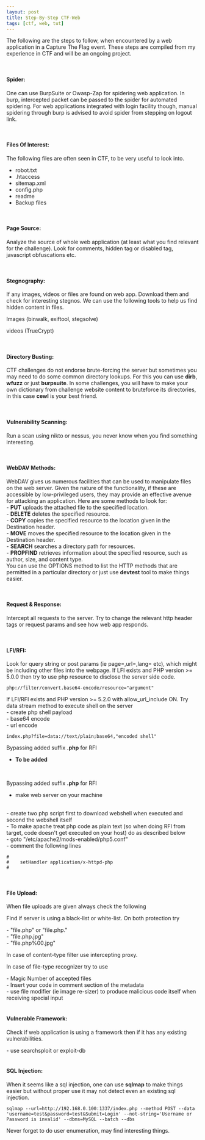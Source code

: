 ```yaml
---
layout: post
title: Step-By-Step CTF-Web  
tags: [ctf, web, tut]
---
```



<p>The following are the steps to follow, when encountered by a web application in a Capture The Flag event. These steps are compiled from my experience in CTF and will be an ongoing project.</p>
<br/>
<h4><b>Spider:</b></h4>
<p>One can use BurpSuite or Owasp-Zap for spidering web application. In burp, intercepted packet can be passed to the spider for automated spidering. For web applications integrated with login facility though, manual spidering through burp is advised to avoid spider from stepping on logout link.</p>
<br/>
<h4><b>Files Of Interest:</b></h4>
<p>The following files are often seen in CTF, to be very useful to look into.</p>
<ul>
<li>robot.txt</li>
<li>.htaccess</li>
<li>sitemap.xml</li>
<li>config.php</li>
<li>readme</li>
<li>Backup files</li>
</ul>
<br/>
<h4><b>Page Source:</b></h4>
<p>Analyze the source of whole web application (at least what you find relevant for the challenge). Look for comments, hidden tag or disabled tag, javascript obfuscations etc.</p>
<br/>
<h4><b>Stegnography:</b></h4>
<p>If any images, videos or files are found on web app. Download them and check for interesting stegnos. We can use the following tools to help us find hidden content in files.</p>
<p>Images (binwalk, exiftool, stegsolve)</p>
<p>videos (TrueCrypt)</p>
<br/>
<h4><b>Directory Busting:</b></h4>
<p>CTF challenges do not endorse brute-forcing the server but sometimes you may need to do some common directory lookups. For this you can use <b>dirb</b>, <b>wfuzz</b> or just <b>burpsuite</b>. In some challenges, you will have to make your own dictionary from challenge website content to bruteforce its directories, in this case <b>cewl</b> is your best friend.</p>
<br/>
<h4><b>Vulnerability Scanning:</b></h4>
<p>Run a scan using nikto or nessus, you never know when you find something interesting.</p>
<br/>
<h4><b>WebDAV Methods:</b></h4>
<p>WebDAV gives us numerous facilities that can be used to manipulate files on the web server. Given the nature of the functionality, if these are accessible by low-privileged users, they may provide an effective avenue for attacking an
application. Here are some methods to look for:
<br/>
- <b>PUT</b> uploads the attached file to the specified location.
<br/>
- <b>DELETE</b> deletes the specified resource.
<br/>
- <b>COPY</b> copies the specified resource to the location given in the Destination header.
<br/>
- <b>MOVE</b> moves the specified resource to the location given in the Destination header.
<br/>
- <b>SEARCH</b> searches a directory path for resources.
<br/>
- <b>PROPFIND</b> retrieves information about the specified resource, such as author, size, and content type.
<br/>
You can use the OPTIONS method to list the HTTP methods that are permitted in a particular directory or just use <b>devtest</b> tool to make things easier.</p>
<br/>
<h4><b>Request & Response:</b></h4>
<p>Intercept all requests to the server. Try to change the relevant http header tags or request params and see how web app responds.</p>
<br/>
<h4><b>LFI/RFI:</b></h4>
<p>Look for query string or post params (ie page=,url=,lang= etc), which might be including other files into the webpage.
If LFI exists and PHP version >= 5.0.0 then try to use php resource to disclose the server side code.</p>
<pre><code>php://filter/convert.base64-encode/resource="argument"
</code></pre>
If LFI/RFI exists and PHP version >= 5.2.0 with allow_url_include ON. Try data stream method to execute shell on the server
<br/>
- create php shell payload
<br/>
- base64 encode
<br/>
- url encode
<br/>

<pre><code>index.php?file=data://text/plain;base64,"encoded shell"
</code></pre>

Bypassing added suffix <b>.php</b> for RFI
- <b>To be added</b>
<br/>

Bypassing added suffix <b>.php</b> for RFI
- make web server on your machine
<br/>
- create two php script first to download webshell when executed and second the webshell itself
<br/>
- To make apache treat php code as plain text (so when doing RFI from target, code doesn't get executed on your host) do as described below
<br/>
- goto "/etc/apache2/mods-enabled/php5.conf"
<br/>
- comment the following lines
<br/>

<pre><code>#<FilesMatch ".+\.ph(p[345]?|t|tml)$">
#    setHandler application/x-httpd-php
#</FilesMatch>
</code></pre>

<br/>
<h4><b>File Upload:</b></h4>
<p>When file uploads are given always check the following</p>
<p>Find if server is using a black-list or white-list. On both protection try</p>
- "file.php<space>" or "file.php."
<br/>
- "file.php.jpg"
<br/>
- "file.php%00.jpg"
<br/>
<p>In case of content-type filter use intercepting proxy.</p>
<p>In case of file-type recognizer try to use</p>
- Magic Number of accepted files
<br/>
- Insert your code in comment section of the metadata
<br/>
- use file modifier (ie image re-sizer) to produce malicious code itself when receiving special input
<br/>
<br/>
<h4><b>Vulnerable Framework:</b></h4>
<p>Check if web application is using a framework then if it has any existing vulnerabilities.</p>
- use searchsploit or exploit-db
<br/>
<br/>
<h4><b>SQL Injection:</b></h4>
<p>When it seems like a sql injection, one can use <b>sqlmap</b> to make things easier but without proper use it may not detect even an existing sql injection.</p>

<pre><code>sqlmap --url=http://192.168.0.100:1337/index.php --method POST --data 'username=test&password=test&Submit=Login' --not-string='Username or Password is invalid' --dbms=MySQL --batch --dbs
</code></pre>

<p>Never forget to do user enumeration, may find interesting things.</p>
<br/>

